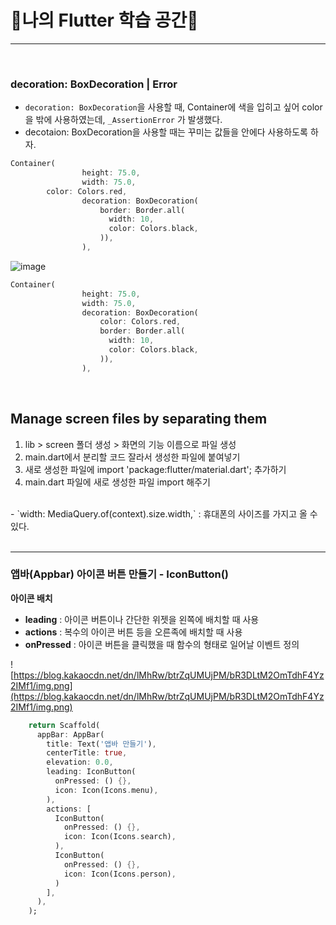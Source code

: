 # 💫나의 Flutter 학습 공간💫

---
</br>

### **decoration: BoxDecoration | Error**


- `decoration: BoxDecoration`을 사용할 때, Container에 색을 입히고 싶어 color을 밖에 사용하였는데, `_AssertionError` 가 발생했다.
- decotaion: BoxDecoration을 사용할 때는 꾸미는 값들을 안에다 사용하도록 하자.

```dart
Container(
                height: 75.0,
                width: 75.0,
		color: Colors.red,
                decoration: BoxDecoration(                  
                    border: Border.all(
                      width: 10,
                      color: Colors.black,
                    )),
                ),
```

![image](https://user-images.githubusercontent.com/85959639/216753121-1c589685-54e3-4097-b83f-4a68a6eda234.png)

```dart
Container(
                height: 75.0,
                width: 75.0,
                decoration: BoxDecoration(
                    color: Colors.red,
                    border: Border.all(
                      width: 10,
                      color: Colors.black,
                    )),
                ),
```


</br>

## **Manage screen files by separating them**

1. lib > screen 폴더 생성 > 화면의 기능 이름으로 파일 생성
2. main.dart에서 분리할 코드 잘라서 생성한 파일에 붙여넣기
3. 새로 생성한 파일에 import 'package:flutter/material.dart'; 추가하기
4. main.dart 파일에 새로 생성한 파일 import 해주기

</br>
- `width: MediaQuery.of(context).size.width,` : 휴대폰의 사이즈를 가지고 올 수 있다.

</br>
</br>

---

### **앱바(Appbar) 아이콘 버튼 만들기 - IconButton()**

**아이콘 배치**

- **leading** : 아이콘 버튼이나 간단한 위젯을 왼쪽에 배치할 때 사용
- **actions** : 복수의 아이콘 버튼 등을 오른족에 배치할 때 사용
- **onPressed** : 아이콘 버튼을 클릭했을 때 함수의 형태로 일어날 이벤트 정의

![https://blog.kakaocdn.net/dn/lMhRw/btrZqUMUjPM/bR3DLtM2OmTdhF4Yz2IMf1/img.png](https://blog.kakaocdn.net/dn/lMhRw/btrZqUMUjPM/bR3DLtM2OmTdhF4Yz2IMf1/img.png)

```dart
    return Scaffold(
      appBar: AppBar(
        title: Text('앱바 만들기'),
        centerTitle: true,
        elevation: 0.0,
        leading: IconButton(
          onPressed: () {},
          icon: Icon(Icons.menu),
        ),
        actions: [
          IconButton(
            onPressed: () {},
            icon: Icon(Icons.search),
          ),
          IconButton(
            onPressed: () {},
            icon: Icon(Icons.person),
          )
        ],
      ),
    );
```

